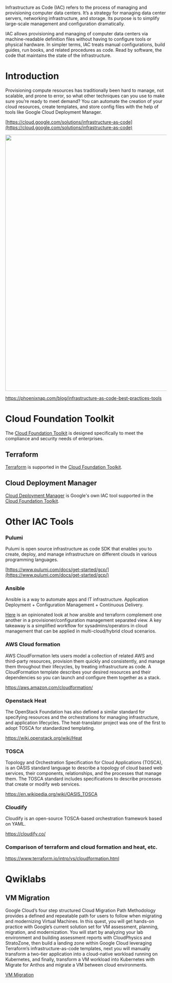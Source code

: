 

Infrastructure as Code (IAC) refers to the process of managing and provisioning computer data centers. It’s a strategy for managing data center servers, networking infrastructure, and storage. Its purpose is to simplify large-scale management and configuration dramatically.

IAC allows provisioning and managing of computer data centers via machine-readable definition files without having to configure tools or physical hardware. In simpler terms, IAC treats manual configurations, build guides, run books, and related procedures as code. Read by software, the code that maintains the state of the infrastructure.

# Introduction

Provisioning compute resources has traditionally been hard to manage, not scalable, and prone to error, so what other techniques can you use to make sure you’re ready to meet demand? You can automate the creation of your cloud resources, create templates, and store config files with the help of tools like Google Cloud Deployment Manager.



[https://cloud.google.com/solutions/infrastructure-as-code](https://cloud.google.com/solutions/infrastructure-as-code)


<img src="https://phoenixnap.com/blog/wp-content/uploads/2020/09/Explanation-of-how-IaC-works.jpg" width="800">

https://phoenixnap.com/blog/infrastructure-as-code-best-practices-tools

# Cloud Foundation Toolkit

The [Cloud Foundation Toolkit](Cloud-Foundation-Toolkit) is designed specifically to meet the compliance and security needs of enterprises.



## Terraform 

[Terraform](Terraform) is supported in the [Cloud Foundation Toolkit](Cloud-Foundation-Toolkit).

## Cloud Deployment Manager


[Cloud Deployment Manager](Cloud-Deployment-Manager) is Google's own IAC tool supported in the  [Cloud Foundation Toolkit](Cloud-Foundation-Toolkit).

# Other IAC Tools

### Pulumi

Pulumi is open source infrastructure as code SDK that enables you to create, deploy, and manage infrastructure on different clouds in various programming languages.

[https://www.pulumi.com/docs/get-started/gcp/](https://www.pulumi.com/docs/get-started/gcp/)


### Ansible

Ansible is a way to automate apps and IT infrastructure. Application Deployment + Configuration Management + Continuous Delivery.

[Here](https://www.youtube.com/watch?v=utztQWTewWU)  is an opinionated look at how ansible and terraform complement one another in a provisioner/configuration management separated view. A key takeaway is a simplified workflow for sysadmins/operators in cloud management that can be applied in multi-cloud/hybrid cloud scenarios.


### AWS Cloud formation

AWS CloudFormation lets users model a collection of related AWS and third-party resources, provision them quickly and consistently, and manage them throughout their lifecycles, by treating infrastructure as code. A CloudFormation template describes your desired resources and their dependencies so you can launch and configure them together as a stack. 

https://aws.amazon.com/cloudformation/

### Openstack Heat

The OpenStack Foundation has also defined a similar standard for specifying resources and the orchestrations for managing infrastructure, and application lifecycles. The heat-translator project was one of the first to adopt TOSCA for standardized templating.

https://wiki.openstack.org/wiki/Heat

### TOSCA

Topology and Orchestration Specification for Cloud Applications (TOSCA), is an OASIS standard language to describe a topology of cloud based web services, their components, relationships, and the processes that manage them. The TOSCA standard includes specifications to describe processes that create or modify web services.

https://en.wikipedia.org/wiki/OASIS_TOSCA

### Cloudify

Cloudify is an open-source TOSCA-based orchestration framework based on YAML.

https://cloudify.co/

### Comparison of terraform and cloud formation and heat, etc.

https://www.terraform.io/intro/vs/cloudformation.html




# Qwiklabs





## VM Migration

Google Cloud’s four step structured Cloud Migration Path Methodology provides a defined and repeatable path for users to follow when migrating and modernizing Virtual Machines. In this quest, you will get hands-on practice with Google’s current solution set for VM assessment, planning, migration, and modernization. You will start by analyzing your lab environment and building assessment reports with CloudPhysics and StratoZone, then build a landing zone within Google Cloud leveraging Terraform’s infrastructure-as-code templates, next you will manually transform a two-tier application into a cloud-native workload running on Kubernetes, and finally, transform a VM workload into Kubernetes with Migrate for Anthos and migrate a VM between cloud environments.

[VM Migration](https://www.qwiklabs.com/quests/87?catalog_rank=%7B%22rank%22%3A2%2C%22num_filters%22%3A1%2C%22has_search%22%3Atrue%7D&search_id=7467726)


